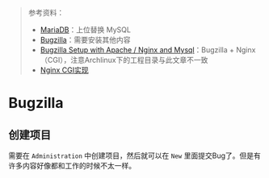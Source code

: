 > 参考资料：
>
> - [MariaDB](https://wiki.archlinux.org/title/MariaDB)：上位替换 MySQL
> - [Bugzilla](https://wiki.archlinux.org/title/Bugzilla)：需要安装其他内容
> - [Bugzilla Setup with Apache / Nginx and Mysql](https://rahulnotebook.wordpress.com/2015/05/21/bugzilla-with-apache-mysql/)：Bugzilla + Nginx（CGI），注意Archlinux下的工程目录与此文章不一致
> - [Nginx CGI实现](https://wiki.archlinuxcn.org/wiki/Nginx#CGI%20%E5%AE%9E%E7%8E%B0)

# Bugzilla

## 创建项目

需要在 `Administration` 中创建项目，然后就可以在 `New` 里面提交Bug了。但是有许多内容好像都和工作的时候不太一样。